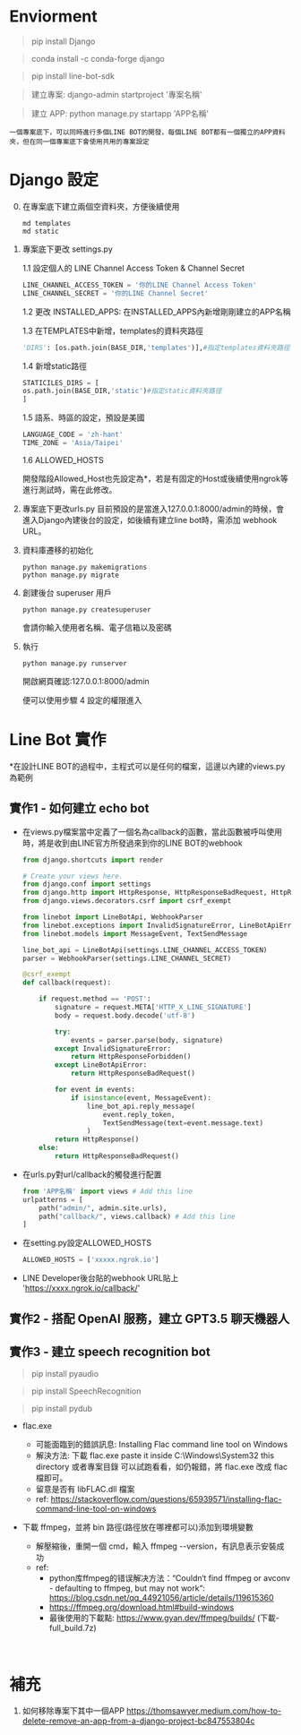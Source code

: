# Enviorment

> pip install Django

> conda install -c conda-forge django

> pip install line-bot-sdk

> 建立專案: django-admin startproject '專案名稱'

> 建立 APP: python manage.py startapp 'APP名稱'

`一個專案底下，可以同時進行多個LINE BOT的開發，每個LINE BOT都有一個獨立的APP資料夾，但在同一個專案底下會使用共用的專案設定`

# Django 設定
0. 在專案底下建立兩個空資料夾，方便後續使用
    ```shell
    md templates
    md static
    ```

1. 專案底下更改 settings.py

    1.1 設定個人的 LINE Channel Access Token & Channel Secret
    ```python
    LINE_CHANNEL_ACCESS_TOKEN = '你的LINE Channel Access Token'
    LINE_CHANNEL_SECRET = '你的LINE Channel Secret'
    ```

    1.2 更改 INSTALLED_APPS: 在INSTALLED_APPS內新增剛剛建立的APP名稱

    1.3 在TEMPLATES中新增，templates的資料夾路徑
    ```python
    'DIRS': [os.path.join(BASE_DIR,'templates')],#指定templates資料夾路徑
    ```

    1.4 新增static路徑
    ```python
    STATICILES_DIRS = [
    os.path.join(BASE_DIR,'static')#指定static資料夾路徑
    ]
    ```

    1.5 語系、時區的設定，預設是美國
    ```python
    LANGUAGE_CODE = 'zh-hant'
    TIME_ZONE = 'Asia/Taipei'
    ```

    1.6 ALLOWED_HOSTS

    開發階段Allowed_Host也先設定為*，若是有固定的Host或後續使用ngrok等進行測試時，需在此修改。

2. 專案底下更改urls.py
    目前預設的是當進入127.0.0.1:8000/admin的時候，會進入Django內建後台的設定，如後續有建立line bot時，需添加 webhook URL。

3. 資料庫遷移的初始化
    ```shell
    python manage.py makemigrations
    python manage.py migrate
    ```

4. 創建後台 superuser 用戶
    ```shell
    python manage.py createsuperuser
    ```
    會請你輸入使用者名稱、電子信箱以及密碼

5. 執行
    ```shell
    python manage.py runserver
    ```
    開啟網頁確認:127.0.0.1:8000/admin

    便可以使用步驟 4 設定的權限進入

# Line Bot 實作

*在設計LINE BOT的過程中，主程式可以是任何的檔案，這邊以內建的views.py為範例

## 實作1 - 如何建立 echo bot

- 在views.py檔案當中定義了一個名為callback的函數，當此函數被呼叫使用時，將是收到由LINE官方所發過來到你的LINE BOT的webhook
    ```python
    from django.shortcuts import render

    # Create your views here.
    from django.conf import settings
    from django.http import HttpResponse, HttpResponseBadRequest, HttpResponseForbidden
    from django.views.decorators.csrf import csrf_exempt

    from linebot import LineBotApi, WebhookParser
    from linebot.exceptions import InvalidSignatureError, LineBotApiError
    from linebot.models import MessageEvent, TextSendMessage

    line_bot_api = LineBotApi(settings.LINE_CHANNEL_ACCESS_TOKEN)
    parser = WebhookParser(settings.LINE_CHANNEL_SECRET)

    @csrf_exempt
    def callback(request):
    
        if request.method == 'POST':
            signature = request.META['HTTP_X_LINE_SIGNATURE']
            body = request.body.decode('utf-8')
    
            try:
                events = parser.parse(body, signature)
            except InvalidSignatureError:
                return HttpResponseForbidden()
            except LineBotApiError:
                return HttpResponseBadRequest()
    
            for event in events:
                if isinstance(event, MessageEvent):
                    line_bot_api.reply_message(
                        event.reply_token,
                        TextSendMessage(text=event.message.text)
                    )
            return HttpResponse()
        else:
            return HttpResponseBadRequest()
    ```
- 在urls.py對url/callback的觸發進行配置
    ```python
    from 'APP名稱' import views # Add this line
    urlpatterns = [
        path("admin/", admin.site.urls),
        path("callback/", views.callback) # Add this line
    ]
    ```
- 在setting.py設定ALLOWED_HOSTS
    ```python
    ALLOWED_HOSTS = ['xxxxx.ngrok.io']
    ```

- LINE Developer後台貼的webhook URL貼上
    'https://xxxx.ngrok.io/callback/'


## 實作2 - 搭配 OpenAI 服務，建立 GPT3.5 聊天機器人

## 實作3 - 建立 speech recognition bot

> pip install pyaudio

> pip install SpeechRecognition

> pip install pydub

- flac.exe

    - 可能面臨到的錯誤訊息: Installing Flac command line tool on Windows
    - 解決方法:
    下載 flac.exe paste it inside C:\Windows\System32 this directory 或者專案目錄
    可以試跑看看，如仍報錯，將 flac.exe 改成 flac 檔即可。
    - 留意是否有 libFLAC.dll 檔案
    - ref: https://stackoverflow.com/questions/65939571/installing-flac-command-line-tool-on-windows

- 下載 ffmpeg，並將 bin 路徑(路徑放在哪裡都可以)添加到環境變數

    - 解壓縮後，重開一個 cmd，輸入 ffmpeg --version，有訊息表示安裝成功
    - ref:
        - python库ffmpeg的错误解决方法：“Couldn‘t find ffmpeg or avconv - defaulting to ffmpeg, but may not work“: https://blog.csdn.net/qq_44921056/article/details/119615360
        - https://ffmpeg.org/download.html#build-windows
        - 最後使用的下載點: https://www.gyan.dev/ffmpeg/builds/ (下載-full_build.7z)

<br>

# 補充

1. 如何移除專案下其中一個APP
https://thomsawyer.medium.com/how-to-delete-remove-an-app-from-a-django-project-bc847553804c
